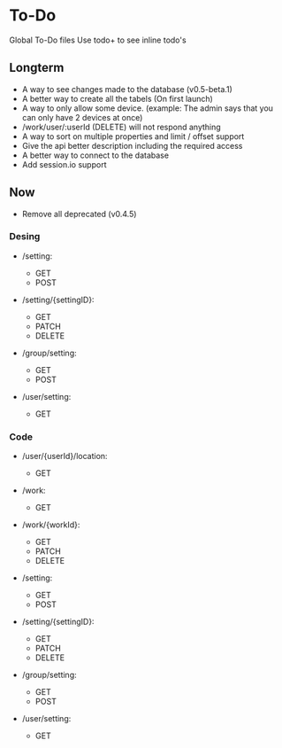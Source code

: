# To-Do

Global To-Do files
Use todo+ to see inline todo's

## Longterm

 - A way to see changes made to the database (v0.5-beta.1)
 - A better way to create all the tabels (On first launch)
 - A way to only allow some device. (example: The admin says that you can only have 2 devices at once)
 - /work/user/:userId (DELETE) will not respond anything
 - A way to sort on multiple properties and limit / offset support
 - Give the api better description including the required access
 - A better way to connect to the database
 - Add session.io support

## Now

 - Remove all deprecated (v0.4.5)

### Desing

 - /setting:
    - GET
    - POST
 - /setting/{settingID}:
    - GET
    - PATCH
    - DELETE

 - /group/setting:
    - GET
    - POST

 - /user/setting:
    - GET

### Code

 - /user/{userId}/location:
    - GET

 - /work:
    - GET
 - /work/{workId}:
    - GET
    - PATCH
    - DELETE

 - /setting:
    - GET
    - POST
 - /setting/{settingID}:
    - GET
    - PATCH
    - DELETE

 - /group/setting:
    - GET
    - POST

 - /user/setting:
    - GET
